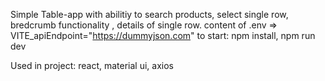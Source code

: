 Simple Table-app with abilitiy to search products, select single row, bredcrumb functionality , details of single row.
content of .env => VITE_apiEndpoint="https://dummyjson.com"
to start: 
npm install,
npm run dev

Used in project: react, material ui, axios
